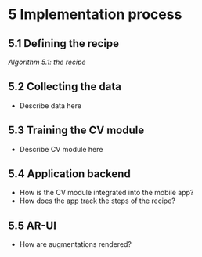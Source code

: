 # 5 Implementation process

## 5.1 Defining the recipe

*Algorithm 5.1: the recipe*

## 5.2 Collecting the data

 - Describe data here
 
## 5.3 Training the CV module

 - Describe CV module here

## 5.4 Application backend

 - How is the CV module integrated into the mobile app?
 - How does the app track the steps of the recipe?

## 5.5 AR-UI

 - How are augmentations rendered?
